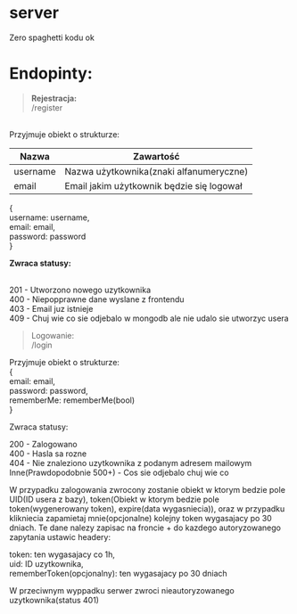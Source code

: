 # server
Zero spaghetti kodu ok

# Endopinty:<br>

> **Rejestracja:**<br>
  /register<br>
<br>
Przyjmuje obiekt o strukturze:<br>

| Nazwa | Zawartość |
| ----- | --------- |
| username | Nazwa użytkownika(znaki alfanumeryczne) |
| email | Email jakim użytkownik będzie się logował |

{<br>
  username: username,<br>
  email: email, <br>
  password: password<br>
}<br>

**Zwraca statusy:**<br><br>

201 - Utworzono nowego uzytkownika<br>
400 - Niepopprawne dane wyslane z frontendu<br>
403 - Email juz istnieje<br>
409 - Chuj wie co sie odjebalo w mongodb ale nie udalo sie utworzyc usera<br>


> Logowanie:<br>
  /login

Przyjmuje obiekt o strukturze:<br>
{<br>
  email: email,<br>
  password: password,<br>
  rememberMe: rememberMe(bool)<br>
}<br>

Zwraca statusy:<br>

200 - Zalogowano<br>
400 - Hasla sa rozne<br>
404 - Nie znaleziono uzytkownika z podanym adresem mailowym<br>
Inne(Prawdopodobnie 500+) - Cos sie odjebalo chuj wie co<br>

W przypadku zalogowania zwrocony zostanie obiekt w ktorym bedzie pole UID(ID usera z bazy), token(Obiekt w ktorym bedzie pole token(wygenerowany token), expire(data wygasniecia)), oraz w przypadku klikniecia zapamietaj mnie(opcjonalne) kolejny token wygasajacy po 30 dniach. Te dane nalezy zapisac na froncie + do kazdego autoryzowanego zapytania ustawic headery:<br>

token: ten wygasajacy co 1h,<br>
uid: ID uzytkownika,<br>
rememberToken(opcjonalny): ten wygasajacy po 30 dniach<br>

W przeciwnym wyppadku serwer zwroci nieautoryzowanego uzytkownika(status 401)
